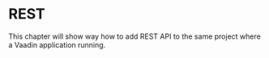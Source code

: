 # REST

This chapter will show way how to add REST API to the same project where a Vaadin application running.
